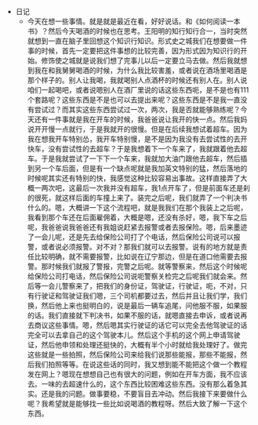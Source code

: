 - 日记
	- 今天在想一些事情。就是就是最近在看，好好说话。和《如何阅读一本书》？然后今天喝酒的时候也在思考。王阳明的知行知行合一，当时突然就想到一直在脑子里回想这个知识行知识。形式史之城我们在想要做一件事的时候，首先一定要把这件事想的比较完善，因为形式因为知识行的开始。修饰使之城就是说我们想了完事儿以后一定要立马去做。然后我就想到我在和我舅舅喝酒的时候，为什么我比较害羞，或者说在酒场里喝酒是那个样子的。别人让我喝，我就喝别人点酒杯的时候还有别人在。别人说咱们一起喝吧，或者说嗯别人在酒厂里说的话这些东西呃，是不是也有111个套路呢？这些东西是不是也可以去提出来呢？这些东西是不是我一直没有尝试过？而其实这些东西尝试过一次，两次，我是否就能够熟练呢？今天还有一件事就是我在开车的时候，我爸爸说让我开的快一点。然后我妈说开开慢一点就行，于是我就开的很慢。但是在后续我想试着超车。因为我在想我开车特别怂，我开车特别慢，是不是因为我没有去尝试性的去开快车，没有尝试性的去超车？于是我想着下一个车来了，我就跟着他去超车。于是我就尝试了一下下一个车来，我就加大油门跟他去超车，然后插到另一个车后面，但是有一个缺点呢就是我加英文特别的猛，然后落地的时候呢其实还有特别的快，我感觉这种比较容易出事故。这样直接弄了大概一两次吧，这最后一次我并没有超车，我1点开车了，但是前面车还是刹的很死，就这样后面的车撞上来了。装完之后呢，我们就弄了一个判决书什么的。嗯，大概讲一下这个流程吧，就是我我们在那个我装上之后呢，我看到那个车还在后面雇佣着，大概是嗯，还没有杀好，嗯，我下车之后呢，我爸爸说我爸爸还有我姐说赶紧去报警或者去报保险。嗯，后来墨迹了一会儿呢，还是先去给保险公司打了个电话，然后保险公司说可以报警，或者说必须报警。对不对？那我们就可以去报警。说有的地方就是责任比较明确，就不需要报警，比如说在辽宁那边，但是在道口他需要去报警。那时候我们就报了警报，完警之后呢。就等警察来，然后这个时候呢给保险公司打电话，然后保险公司说呃警察关检完之后呢我们就会来。然后等一会儿警察来了，把我们的身份证，驾驶证，行驶证，呃，不对，只有行驶证和驾驶证我们嗯，三个司机都要过去，然后并且让我们学，我们换，然后他上来也挺明白的，说是最后一辆车追尾，问他服不服，如果服的话。我们直接就下判决书，如果不服的话，就嗯直接去申诉，或者说再去商议这些事情。嗯，然后嗯其实行驶证的话它可以完全去他驾驶证的话完全可以去拿自己的这个驾驶本儿。然后这个手机的这个网上申请驾驶证，然后他申领和处理还挺快的，大概有半个小时就给我处理好了。做完这些就是一些拍照，然后保险公司来给我们说那些能报，那些不能报，然后我们拍照等等。在说这些话的同时，我又想到能不能把这个做一个教程发在网上？嗯现在想想自己也有很大的问题，例如在开车方面，我不应该去。一味的去超速什么的，这个东西比较困难这些东西。没有那么着急其实。还是我的问题。做事要稳，不要盲目去冲动。然后我接下来要做什么呢？我希望就是能够找一些比如说喝酒的教程呀。然后大致了解一下这个东西。